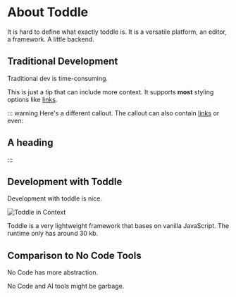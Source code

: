 # About Toddle
It is hard to define what exactly toddle is. It is a versatile platform, an editor, a framework. A little backend.

## Traditional Development
Traditional dev is time-consuming.

This is just a tip that can include more context. It supports **most** styling options like [links](https://www.example.com).

::: warning
Here's a different callout. The callout can also contain [links](https://toodle.dev) or even:

## A heading
:::

## Development with Toddle
Development with toddle is nice.

![Toddle in Context](https://images.ctfassets.net/lizv2opdd3ay/6FCBNbwjzzmeRDrXTb7jcr/efecbf8c44360ebdaf677561f9fd8fbd/create_a_project.webp)

Toddle is a very lightweight framework that bases on vanilla JavaScript. The runtime only has around 30 kb.

## Comparison to No Code Tools
No Code has more abstraction.

No Code and AI tools might be garbage.
